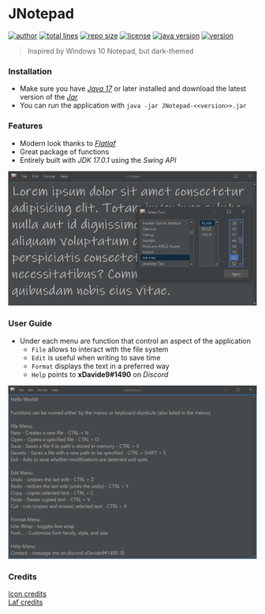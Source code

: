 # JNotepad

[![author](https://img.shields.io/badge/author-xDavide9-brightgreen)](https://github.com/xDavide9)
[![total lines](https://img.shields.io/tokei/lines/github/xDavide9/JNotepad)](https://github.com/xDavide9/JNotepad)
[![repo size](https://img.shields.io/github/repo-size/xDavide9/JNotepad?color=orange)](https://github.com/xDavide9/JNotepad)
[![license](https://img.shields.io/github/license/xDavide9/JNotepad?color=red)](https://github.com/xDavide9/JNotepad)
[![java version](https://img.shields.io/badge/Java-17-blue)](https://www.oracle.com/java/technologies/javase/jdk17-archive-downloads.html)
[![version](https://img.shields.io/github/v/release/xDavide9/JNotepad?color=brightgreen)](https://github.com/xDavide9/JNotepad/releases)

> Inspired by Windows 10 Notepad, but dark-themed

### Installation

- Make sure you have [_Java 17_](https://www.oracle.com/java/technologies/javase/jdk17-archive-downloads.html) or later installed and download the latest version of the [_Jar_](https://github.com/xDavide9/JNotepad/releases)
- You can run the application with `java -jar JNotepad-<<version>>.jar`

### Features

- Modern look thanks to [_Flatlaf_](https://www.formdev.com/flatlaf/#:~:text=FlatLaf%20is%20a%20modern%20open,on%20Java%208%20or%20newer.)
- Great package of functions
- Entirely built with _JDK 17.0.1_ using the _Swing API_

![lorem](readmepics/2.png)

### User Guide

- Under each menu are function that control an aspect of the application
    - `File` allows to interact with the file system
    - `Edit` is useful when writing to save time
    - `Format` displays the text in a preferred way
    - `Help` points to **xDavide9#1490** on _Discord_

![userguide](readmepics/1.png)

### Credits

[Icon credits](https://www.freeiconspng.com/img/17522)  
[Laf credits](https://github.com/JFormDesigner/FlatLaf)




